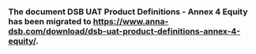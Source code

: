 ### The document DSB UAT Product Definitions - Annex 4 Equity has been migrated to https://www.anna-dsb.com/download/dsb-uat-product-definitions-annex-4-equity/.
